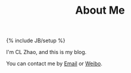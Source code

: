 ﻿---
layout: page
title: "About Me"
description: ""
---
{% include JB/setup %}

I'm CL Zhao, and this is my blog.

You can contact me by [Email][email] or [Weibo][weibo].

[weibo]: http://weibo.com/u/1774195310
[email]: mailto:l@zhaocl.com
